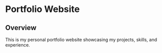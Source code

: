 # Portfolio Website

## Overview
This is my personal portfolio website showcasing my projects, skills, and experience.
